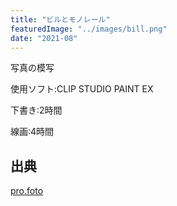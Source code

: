 ```yaml
---
title: "ビルとモノレール"
featuredImage: "../images/bill.png"
date: "2021-08"
---
```


写真の模写

使用ソフト:CLIP STUDIO PAINT EX

下書き:2時間

線画:4時間

## 出典
[pro.foto](https://pro-foto.jp/free/product_info.php/cPath/21_50_116/products_id/2672)
